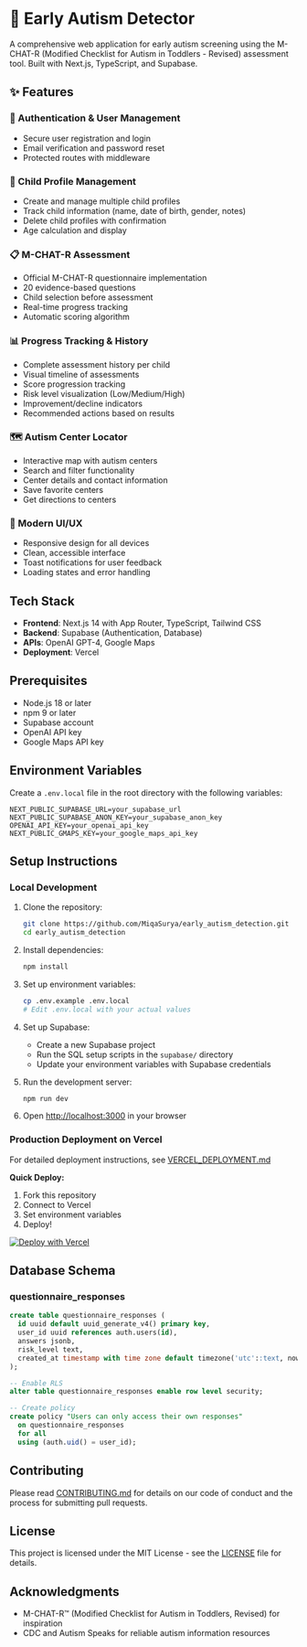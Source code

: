 # 🧠 Early Autism Detector

A comprehensive web application for early autism screening using the M-CHAT-R (Modified Checklist for Autism in Toddlers - Revised) assessment tool. Built with Next.js, TypeScript, and Supabase.

## ✨ Features

### 🔐 Authentication & User Management
- Secure user registration and login
- Email verification and password reset
- Protected routes with middleware

### 👶 Child Profile Management
- Create and manage multiple child profiles
- Track child information (name, date of birth, gender, notes)
- Delete child profiles with confirmation
- Age calculation and display

### 📋 M-CHAT-R Assessment
- Official M-CHAT-R questionnaire implementation
- 20 evidence-based questions
- Child selection before assessment
- Real-time progress tracking
- Automatic scoring algorithm

### 📊 Progress Tracking & History
- Complete assessment history per child
- Visual timeline of assessments
- Score progression tracking
- Risk level visualization (Low/Medium/High)
- Improvement/decline indicators
- Recommended actions based on results

### 🗺️ Autism Center Locator
- Interactive map with autism centers
- Search and filter functionality
- Center details and contact information
- Save favorite centers
- Get directions to centers

### 🎨 Modern UI/UX
- Responsive design for all devices
- Clean, accessible interface
- Toast notifications for user feedback
- Loading states and error handling

## Tech Stack

- **Frontend**: Next.js 14 with App Router, TypeScript, Tailwind CSS
- **Backend**: Supabase (Authentication, Database)
- **APIs**: OpenAI GPT-4, Google Maps
- **Deployment**: Vercel

## Prerequisites

- Node.js 18 or later
- npm 9 or later
- Supabase account
- OpenAI API key
- Google Maps API key

## Environment Variables

Create a `.env.local` file in the root directory with the following variables:

```env
NEXT_PUBLIC_SUPABASE_URL=your_supabase_url
NEXT_PUBLIC_SUPABASE_ANON_KEY=your_supabase_anon_key
OPENAI_API_KEY=your_openai_api_key
NEXT_PUBLIC_GMAPS_KEY=your_google_maps_api_key
```

## Setup Instructions

### Local Development

1. Clone the repository:
   ```bash
   git clone https://github.com/MiqaSurya/early_autism_detection.git
   cd early_autism_detection
   ```

2. Install dependencies:
   ```bash
   npm install
   ```

3. Set up environment variables:
   ```bash
   cp .env.example .env.local
   # Edit .env.local with your actual values
   ```

4. Set up Supabase:
   - Create a new Supabase project
   - Run the SQL setup scripts in the `supabase/` directory
   - Update your environment variables with Supabase credentials

5. Run the development server:
   ```bash
   npm run dev
   ```

6. Open [http://localhost:3000](http://localhost:3000) in your browser

### Production Deployment on Vercel

For detailed deployment instructions, see [VERCEL_DEPLOYMENT.md](./VERCEL_DEPLOYMENT.md)

**Quick Deploy:**
1. Fork this repository
2. Connect to Vercel
3. Set environment variables
4. Deploy!

[![Deploy with Vercel](https://vercel.com/button)](https://vercel.com/new/clone?repository-url=https://github.com/MiqaSurya/early_autism_detection)

## Database Schema

### questionnaire_responses
```sql
create table questionnaire_responses (
  id uuid default uuid_generate_v4() primary key,
  user_id uuid references auth.users(id),
  answers jsonb,
  risk_level text,
  created_at timestamp with time zone default timezone('utc'::text, now())
);

-- Enable RLS
alter table questionnaire_responses enable row level security;

-- Create policy
create policy "Users can only access their own responses"
  on questionnaire_responses
  for all
  using (auth.uid() = user_id);
```

## Contributing

Please read [CONTRIBUTING.md](CONTRIBUTING.md) for details on our code of conduct and the process for submitting pull requests.

## License

This project is licensed under the MIT License - see the [LICENSE](LICENSE) file for details.

## Acknowledgments

- M-CHAT-R™ (Modified Checklist for Autism in Toddlers, Revised) for inspiration
- CDC and Autism Speaks for reliable autism information resources
